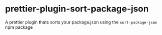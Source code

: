 # prettier-plugin-sort-package-json
A prettier plugin thats sorts your package.json using the `sort-package-json` npm package
